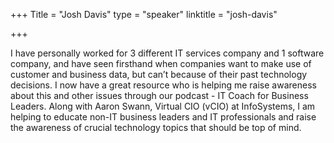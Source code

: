 +++
Title = "Josh Davis"
type = "speaker"
linktitle = "josh-davis"

+++

I have personally worked for 3 different IT services company and 1 software company, and have seen firsthand when companies want to make use of customer and business data, but can’t because of their past technology decisions. I now have a great resource who is helping me raise awareness about this and other issues through our podcast - IT Coach for Business Leaders. Along with Aaron Swann, Virtual CIO (vCIO) at InfoSystems, I am helping to educate non-IT business leaders and IT professionals and raise the awareness of crucial technology topics that should be top of mind.

